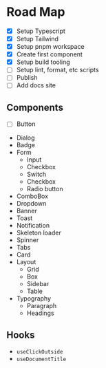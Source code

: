 # Road Map

- [x] Setup Typescript
- [x] Setup Tailwind
- [x] Setup pnpm workspace
- [x] Create first component
- [x] Setup build tooling
- [ ] Setup lint, format, etc scripts
- [ ] Publish
- [ ] Add docs site

## Components

- [ ] Button
- Dialog
- Badge
- Form
  - Input
  - Checkbox
  - Switch
  - Checkbox
  - Radio button
- ComboBox
- Dropdown
- Banner
- Toast
- Notification
- Skeleton loader
- Spinner
- Tabs
- Card
- Layout
  - Grid
  - Box
  - Sidebar
  - Table
- Typography
  - Paragraph
  - Headings

## Hooks

- `useClickOutside`
- `useDocumentTitle`
